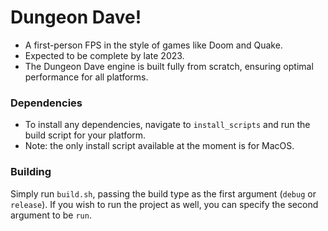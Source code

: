 # Dungeon Dave!

- A first-person FPS in the style of games like Doom and Quake.
- Expected to be complete by late 2023.
- The Dungeon Dave engine is built fully from scratch, ensuring optimal performance for all platforms.

### Dependencies

- To install any dependencies, navigate to `install_scripts` and run the build script for your platform.
- Note: the only install script available at the moment is for MacOS.

### Building

Simply run `build.sh`, passing the build type as the first argument (`debug` or `release`).
If you wish to run the project as well, you can specify the second argument to be `run`.
